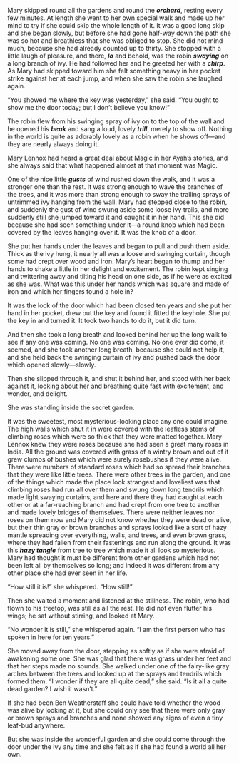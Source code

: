 Mary skipped round all the gardens and round the _**orchard**_, resting every few minutes. At length she went to her own special walk and made up her mind to try if she could skip the whole length of it. It was a good long skip and she began slowly, but before she had gone half-way down the path she was so hot and breathless that she was obliged to stop. She did not mind much, because she had already counted up to thirty. She stopped with a little laugh of pleasure, and there, _**lo**_ and behold, was the robin _**swaying**_ on a long branch of ivy. He had followed her and he greeted her with a _**chirp**_. As Mary had skipped toward him she felt something heavy in her pocket strike against her at each jump, and when she saw the robin she laughed again.

“You showed me where the key was yesterday,” she said. “You ought to show me the door today; but I don’t believe you know!”

The robin flew from his swinging spray of ivy on to the top of the wall and he opened his _**beak**_ and sang a loud, lovely _**trill**_, merely to show off. Nothing in the world is quite as adorably lovely as a robin when he shows off—and they are nearly always doing it.
  
Mary Lennox had heard a great deal about Magic in her Ayah’s stories, and she always said that what happened almost at that moment was Magic.

One of the nice little _**gusts**_ of wind rushed down the walk, and it was a stronger one than the rest. It was strong enough to wave the branches of the trees, and it was more than strong enough to sway the trailing sprays of untrimmed ivy hanging from the wall. Mary had stepped close to the robin, and suddenly the gust of wind swung aside some loose ivy trails, and more suddenly still she jumped toward it and caught it in her hand. This she did because she had seen something under it—a round knob which had been covered by the leaves hanging over it. It was the knob of a door.

She put her hands under the leaves and began to pull and push them aside. Thick as the ivy hung, it nearly all was a loose and swinging curtain, though some had crept over wood and iron. Mary’s heart began to thump and her hands to shake a little in her delight and excitement. The robin kept singing and twittering away and tilting his head on one side, as if he were as excited as she was. What was this under her hands which was square and made of iron and which her fingers found a hole in?

It was the lock of the door which had been closed ten years and she put her hand in her pocket, drew out the key and found it fitted the keyhole. She put the key in and turned it. It took two hands to do it, but it did turn.

And then she took a long breath and looked behind her up the long walk to see if any one was coming. No one was coming. No one ever did come, it seemed, and she took another long breath, because she could not help it, and she held back the swinging curtain of ivy and pushed back the door which opened slowly—slowly.

Then she slipped through it, and shut it behind her, and stood with her back against it, looking about her and breathing quite fast with excitement, and wonder, and delight.

She was standing inside the secret garden.

It was the sweetest, most mysterious-looking place any one could imagine. The high walls which shut it in were covered with the leafless stems of climbing roses which were so thick that they were matted together. Mary Lennox knew they were roses because she had seen a great many roses in India. All the ground was covered with grass of a wintry brown and out of it grew clumps of bushes which were surely rosebushes if they were alive. There were numbers of standard roses which had so spread their branches that they were like little trees. There were other trees in the garden, and one of the things which made the place look strangest and loveliest was that climbing roses had run all over them and swung down long tendrils which made light swaying curtains, and here and there they had caught at each other or at a far-reaching branch and had crept from one tree to another and made lovely bridges of themselves. There were neither leaves nor roses on them now and Mary did not know whether they were dead or alive, but their thin gray or brown branches and sprays looked like a sort of hazy mantle spreading over everything, walls, and trees, and even brown grass, where they had fallen from their fastenings and run along the ground. It was this _**hazy tangle**_ from tree to tree which made it all look so mysterious. Mary had thought it must be different from other gardens which had not been left all by themselves so long; and indeed it was different from any other place she had ever seen in her life.

“How still it is!” she whispered. “How still!”

Then she waited a moment and listened at the stillness. The robin, who had flown to his treetop, was still as all the rest. He did not even flutter his wings; he sat without stirring, and looked at Mary.

“No wonder it is still,” she whispered again. “I am the first person who has spoken in here for ten years.”

She moved away from the door, stepping as softly as if she were afraid of awakening some one. She was glad that there was grass under her feet and that her steps made no sounds. She walked under one of the fairy-like gray arches between the trees and looked up at the sprays and tendrils which formed them. “I wonder if they are all quite dead,” she said. “Is it all a quite dead garden? I wish it wasn’t.”

If she had been Ben Weatherstaff she could have told whether the wood was alive by looking at it, but she could only see that there were only gray or brown sprays and branches and none showed any signs of even a tiny leaf-bud anywhere.

But she was inside the wonderful garden and she could come through the door under the ivy any time and she felt as if she had found a world all her own.
